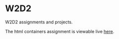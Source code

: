 # W2D2

W2D2 assignments and projects. 

The html containers assignment is viewable live [here](https://jlollis.github.io/W1D2/).